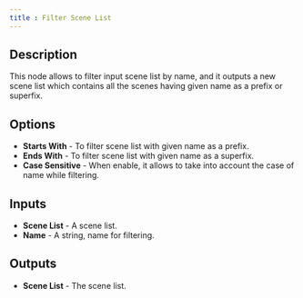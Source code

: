 ```yaml
---
title : Filter Scene List
---
```


## Description

This node allows to filter input scene list by name, and it outputs a new
scene list which contains all the scenes having given name as a prefix or superfix.

## Options

- **Starts With** - To filter scene list with given name as a prefix.
- **Ends With** - To filter scene list with given name as a superfix.
- **Case Sensitive** - When enable, it allows to take into account the case
    of name while filtering.

## Inputs

- **Scene List** - A scene list.
- **Name** - A string, name for filtering.

## Outputs

- **Scene List** - The scene list.
